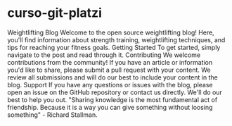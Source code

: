 # curso-git-platzi

Weightlifting Blog
Welcome to the open source weightlifting blog! Here, you'll find information about strength training, weightlifting techniques, and tips for reaching your fitness goals.
Getting Started
To get started, simply navigate to the post and read through it.
Contributing
We welcome contributions from the community! If you have an article or information you'd like to share, please submit a pull request with your content. We review all submissions and will do our best to include your content in the blog.
Support
If you have any questions or issues with the blog, please open an issue on the GitHub repository or contact us directly. We'll do our best to help you out.
"Sharing knowledge is the most fundamental act of friendship. Because it is a way you can give something without loosing something" - Richard Stallman.
